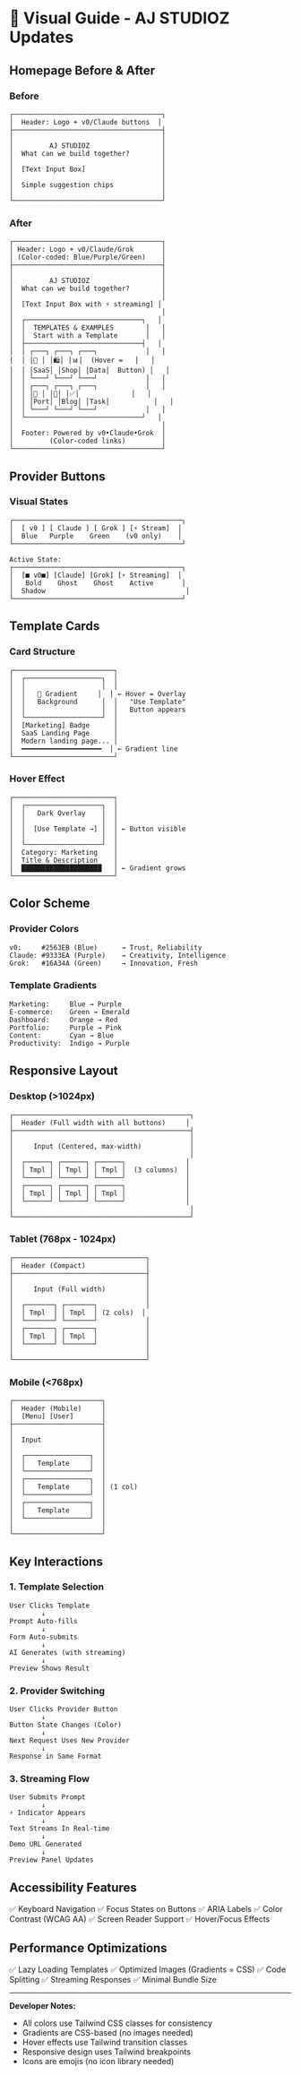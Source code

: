 # 🎨 Visual Guide - AJ STUDIOZ Updates

## Homepage Before & After

### Before
```
┌─────────────────────────────────────┐
│  Header: Logo + v0/Claude buttons  │
├─────────────────────────────────────┤
│                                     │
│         AJ STUDIOZ                  │
│  What can we build together?        │
│                                     │
│  [Text Input Box]                   │
│                                     │
│  Simple suggestion chips            │
│                                     │
└─────────────────────────────────────┘
```

### After
```
┌─────────────────────────────────────┐
│ Header: Logo + v0/Claude/Grok       │
│ (Color-coded: Blue/Purple/Green)    │
├─────────────────────────────────────┤
│                                     │
│         AJ STUDIOZ                  │
│  What can we build together?        │
│                                     │
│  [Text Input Box with ⚡ streaming] │
│                                     │
│  ┌─────────────────────────────┐   │
│  │  TEMPLATES & EXAMPLES        │   │
│  │  Start with a Template       │   │
│  ├─────────────────────────────┤   │
│  │ ┌───┐ ┌───┐ ┌───┐            │   │
│  │ │🚀 │ │🛍️│ │📊│  (Hover =   │   │
│  │ │SaaS│ │Shop│ │Data│  Button) │   │
│  │ └───┘ └───┘ └───┘            │   │
│  │ ┌───┐ ┌───┐ ┌───┐            │   │
│  │ │💼 │ │📝│ │✅│             │   │
│  │ │Port│ │Blog│ │Task│           │   │
│  │ └───┘ └───┘ └───┘            │   │
│  └─────────────────────────────┘   │
│                                     │
│  Footer: Powered by v0•Claude•Grok  │
│         (Color-coded links)         │
└─────────────────────────────────────┘
```

## Provider Buttons

### Visual States

```
┌──────────────────────────────────────────┐
│  [ v0 ] [ Claude ] [ Grok ] [⚡ Stream]  │
│  Blue   Purple    Green    (v0 only)    │
└──────────────────────────────────────────┘

Active State:
┌──────────────────────────────────────────┐
│  [■ v0■] [Claude] [Grok] [⚡ Streaming]  │
│   Bold    Ghost    Ghost    Active       │
│  Shadow                                   │
└──────────────────────────────────────────┘
```

## Template Cards

### Card Structure
```
┌─────────────────────────┐
│  ┌───────────────────┐  │
│  │                   │  │
│  │   🚀 Gradient     │  │ ← Hover = Overlay
│  │   Background      │  │   "Use Template"
│  │                   │  │   Button appears
│  └───────────────────┘  │
│  [Marketing] Badge      │
│  SaaS Landing Page      │
│  Modern landing page... │
│  ━━━━━━━━━━━━━━━━━━━━  │ ← Gradient line
└─────────────────────────┘
```

### Hover Effect
```
┌─────────────────────────┐
│  ┌───────────────────┐  │
│  │   Dark Overlay    │  │
│  │                   │  │
│  │  [Use Template →] │  │ ← Button visible
│  │                   │  │
│  └───────────────────┘  │
│  Category: Marketing    │
│  Title & Description    │
│  ████████████████████   │ ← Gradient grows
└─────────────────────────┘
```

## Color Scheme

### Provider Colors
```
v0:     #2563EB (Blue)      → Trust, Reliability
Claude: #9333EA (Purple)    → Creativity, Intelligence  
Grok:   #16A34A (Green)     → Innovation, Fresh
```

### Template Gradients
```
Marketing:     Blue → Purple
E-commerce:    Green → Emerald
Dashboard:     Orange → Red
Portfolio:     Purple → Pink
Content:       Cyan → Blue
Productivity:  Indigo → Purple
```

## Responsive Layout

### Desktop (>1024px)
```
┌────────────────────────────────────────────┐
│  Header (Full width with all buttons)     │
├────────────────────────────────────────────┤
│                                            │
│     Input (Centered, max-width)            │
│                                            │
│  ┌──────┐ ┌──────┐ ┌──────┐               │
│  │ Tmpl │ │ Tmpl │ │ Tmpl │  (3 columns)  │
│  └──────┘ └──────┘ └──────┘               │
│  ┌──────┐ ┌──────┐ ┌──────┐               │
│  │ Tmpl │ │ Tmpl │ │ Tmpl │               │
│  └──────┘ └──────┘ └──────┘               │
│                                            │
└────────────────────────────────────────────┘
```

### Tablet (768px - 1024px)
```
┌─────────────────────────────────┐
│  Header (Compact)               │
├─────────────────────────────────┤
│                                 │
│     Input (Full width)          │
│                                 │
│  ┌───────┐ ┌───────┐            │
│  │ Tmpl  │ │ Tmpl  │ (2 cols)  │
│  └───────┘ └───────┘            │
│  ┌───────┐ ┌───────┐            │
│  │ Tmpl  │ │ Tmpl  │            │
│  └───────┘ └───────┘            │
│                                 │
└─────────────────────────────────┘
```

### Mobile (<768px)
```
┌──────────────────────┐
│  Header (Mobile)     │
│  [Menu] [User]       │
├──────────────────────┤
│                      │
│  Input               │
│                      │
│  ┌────────────────┐  │
│  │   Template     │  │
│  └────────────────┘  │
│  ┌────────────────┐  │
│  │   Template     │  │ (1 col)
│  └────────────────┘  │
│  ┌────────────────┐  │
│  │   Template     │  │
│  └────────────────┘  │
│                      │
└──────────────────────┘
```

## Key Interactions

### 1. Template Selection
```
User Clicks Template
        ↓
Prompt Auto-fills
        ↓
Form Auto-submits
        ↓
AI Generates (with streaming)
        ↓
Preview Shows Result
```

### 2. Provider Switching
```
User Clicks Provider Button
        ↓
Button State Changes (Color)
        ↓
Next Request Uses New Provider
        ↓
Response in Same Format
```

### 3. Streaming Flow
```
User Submits Prompt
        ↓
⚡ Indicator Appears
        ↓
Text Streams In Real-time
        ↓
Demo URL Generated
        ↓
Preview Panel Updates
```

## Accessibility Features

✅ Keyboard Navigation
✅ Focus States on Buttons
✅ ARIA Labels
✅ Color Contrast (WCAG AA)
✅ Screen Reader Support
✅ Hover/Focus Effects

## Performance Optimizations

✅ Lazy Loading Templates
✅ Optimized Images (Gradients = CSS)
✅ Code Splitting
✅ Streaming Responses
✅ Minimal Bundle Size

---

**Developer Notes:**
- All colors use Tailwind CSS classes for consistency
- Gradients are CSS-based (no images needed)
- Hover effects use Tailwind transition classes
- Responsive design uses Tailwind breakpoints
- Icons are emojis (no icon library needed)
